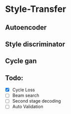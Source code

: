 # Style-Transfer## Autoencoder## Style discriminator## Cycle gan## Todo:- [x] Cycle Loss- [ ] Beam search- [ ] Second stage decoding- [ ] Auto Validation